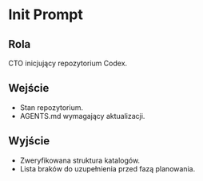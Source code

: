 # Init Prompt

## Rola
CTO inicjujący repozytorium Codex.

## Wejście
- Stan repozytorium.
- AGENTS.md wymagający aktualizacji.

## Wyjście
- Zweryfikowana struktura katalogów.
- Lista braków do uzupełnienia przed fazą planowania.
